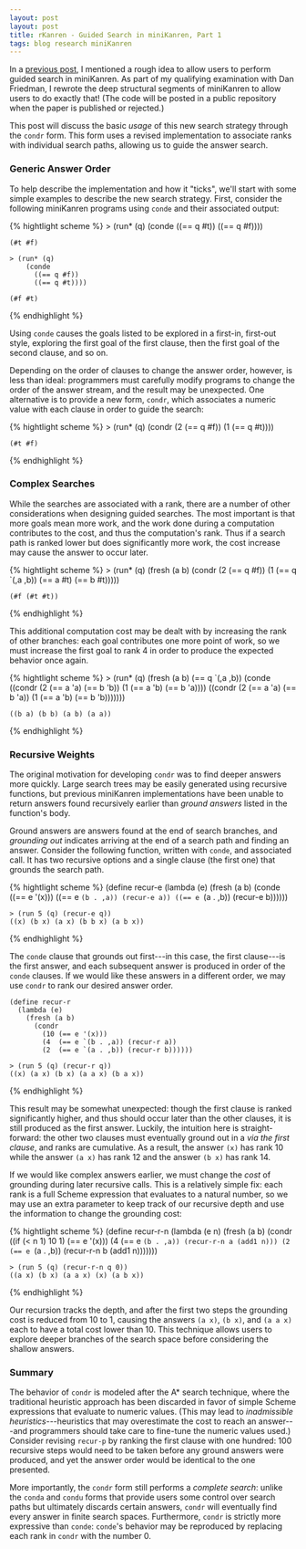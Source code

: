 ```yaml
---
layout: post
layout: post
title: rKanren - Guided Search in miniKanren, Part 1
tags: blog research miniKanren
---
```

In a [previous post](2013-01-09-cond-star.html), I mentioned a rough idea to
allow users to perform guided search in miniKanren. As part of my qualifying
examination with Dan Friedman, I rewrote the deep structural segments of
miniKanren to allow users to do exactly that! (The code will be posted in a
public repository when the paper is published or rejected.)

This post will discuss the basic *usage* of this new search strategy through
the `condr` form. This form uses a revised implementation to associate ranks
with individual search paths, allowing us to guide the answer search.

### Generic Answer Order ###

To help describe the implementation and how it "ticks", we'll start with
some simple examples to describe the new search strategy. First, consider
the following miniKanren programs using `conde` and their associated output:

{% hightlight scheme %}
    > (run* (q)
        (conde
          ((== q #t)) 
          ((== q #f))))

    (#t #f)

    > (run* (q)
        (conde   
          ((== q #f)) 
          ((== q #t))))

    (#f #t)
{% endhighlight %}

Using `conde` causes the goals listed to be explored in a first-in,
first-out style, exploring the first goal of the first clause, then the
first goal of the second clause, and so on. 

Depending on the order of clauses to change the answer order, however, is
less than ideal: programmers must carefully modify programs to change the
order of the answer stream, and the result may be unexpected. One
alternative is to provide a new form, `condr`, which associates a numeric
value with each clause in order to guide the search:

{% hightlight scheme %}
    > (run* (q)
        (condr
          (2 (== q #f))
          (1 (== q #t))))

    (#t #f)
{% endhighlight %}

### Complex Searches ###

While the searches are associated with a rank, there are a number of other
considerations when designing guided searches. The most important is that
more goals mean more work, and the work done during a computation
contributes to the cost, and thus the computation's rank. Thus if a search
path is ranked lower but does significantly more work, the cost increase may
cause the answer to occur later.

{% hightlight scheme %}
    > (run* (q)
        (fresh (a b)
          (condr
            (2 (== q #f))
            (1 (== q `(,a ,b))
               (== a #t)
               (== b #t)))))

    (#f (#t #t))
{% endhighlight %}

This additional computation cost may be dealt with by increasing the rank of
other branches: each goal contributes one more point of work, so we
must increase the first goal to rank 4 in order to produce the expected
behavior once again.

{% hightlight scheme %}
    > (run* (q)
         (fresh (a b)
           (== q `(,a ,b))
           (conde
             ((condr
                (2 (== a 'a) (== b 'b))
                (1 (== a 'b) (== b 'a))))
             ((condr
                (2 (== a 'a) (== b 'a))
                (1 (== a 'b) (== b 'b)))))))

    ((b a) (b b) (a b) (a a))
{% endhighlight %}

### Recursive Weights ###

The original motivation for developing `condr` was to find deeper answers
more quickly. Large search trees may be easily generated using recursive
functions, but previous miniKanren implementations have been unable to
return answers found recursively earlier than *ground answers* listed
in the function's body.

Ground answers are answers found at the end of search branches, and
*grounding out* indicates arriving at the end of a search path and
finding an answer. Consider the following function, written with `conde`,
and associated call. It has two recursive options and a single clause (the
first one) that grounds the search path.

{% hightlight scheme %}
    (define recur-e
      (lambda (e)
        (fresh (a b)
          (conde
            ((== e '(x)))
            ((== e `(b . ,a)) (recur-e a))
            ((== e `(a . ,b)) (recur-e b))))))

    > (run 5 (q) (recur-e q))
    ((x) (b x) (a x) (b b x) (a b x))
{% endhighlight %}

The `conde` clause that grounds out first---in this case, the first clause---is
the first answer, and each subsequent answer is produced in order of the
`conde` clauses. If we would like these answers in a different order, we may
use `condr` to rank our desired answer order.

    (define recur-r
      (lambda (e)
        (fresh (a b)
          (condr
            (10 (== e '(x)))
            (4  (== e `(b . ,a)) (recur-r a))
            (2  (== e `(a . ,b)) (recur-r b))))))

    > (run 5 (q) (recur-r q))
    ((x) (a x) (b x) (a a x) (b a x))
{% endhighlight %}

This result may be somewhat unexpected: though the first clause is ranked
significantly higher, and thus should occur later than the other clauses, it is
still produced as the first answer. Luckily, the intuition here is
straight-forward: the other two clauses must eventually ground out in a
*via the first clause*, and ranks are cumulative. As a result, the
answer `(x)` has rank 10 while the answer `(a x)` has rank 12 and the answer
`(b x)` has rank 14.

If we would like complex answers earlier, we must change the *cost* of
grounding during later recursive calls. This is a relatively simple fix: each
rank is a full Scheme expression that evaluates to a natural number, so we may
use an extra parameter to keep track of our recursive depth and use the
information to change the grounding cost:

{% hightlight scheme %}
    (define recur-r-n
      (lambda (e n)
        (fresh (a b)
          (condr
            ((if (< n 1) 10 1)
             (== e '(x)))
            (4 (== e `(b . ,a))
               (recur-r-n a (add1 n)))
            (2 (== e `(a . ,b))
               (recur-r-n b (add1 n)))))))

    > (run 5 (q) (recur-r-n q 0))
    ((a x) (b x) (a a x) (x) (a b x))
{% endhighlight %}

Our recursion tracks the depth, and after the first two steps the grounding cost
is reduced from 10 to 1, causing the answers `(a x)`, `(b x)`, and `(a a x)`
each to have a total cost lower than 10.  This technique allows users to
explore deeper branches of the search space before considering the shallow
answers.

### Summary ###

The behavior of `condr` is modeled after the A* search technique, where the
traditional heuristic approach has been discarded in favor of simple Scheme
expressions that evaluate to numeric values. (This may lead to
*inadmissible heuristics*---heuristics that may overestimate the cost
to reach an answer---and programmers should take care to fine-tune the
numeric values used.) Consider revising `recur-p` by ranking the first
clause with one hundred: 100 recursive steps would need to be taken before
any ground answers were produced, and yet the answer order would be
identical to the one presented.

More importantly, the `condr` form still performs a *complete search*:
unlike the `conda` and `condu` forms that provide users some control over
search paths but ultimately discards certain answers, `condr` will eventually
find every answer in finite search spaces. Furthermore, `condr` is strictly
more expressive than `conde`: `conde`'s behavior may be reproduced by
replacing each rank in `condr` with the number 0.

